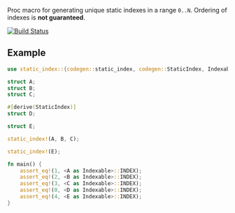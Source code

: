 Proc macro for generating unique static indexes in a range `0..N`. Ordering of indexes is **not guaranteed**.

[![Build Status](https://api.travis-ci.org/maksimsco/static_index.svg?branch=master.svg?branch=master)](https://travis-ci.org/maksimsco/static_index)

## Example 

```rust
use static_index::{codegen::static_index, codegen::StaticIndex, Indexable};

struct A;
struct B;
struct C;

#[derive(StaticIndex)]
struct D;

struct E;

static_index!(A, B, C);

static_index!(E);

fn main() {
    assert_eq!(1, <A as Indexable>::INDEX);
    assert_eq!(2, <B as Indexable>::INDEX);
    assert_eq!(3, <C as Indexable>::INDEX);
    assert_eq!(0, <D as Indexable>::INDEX);
    assert_eq!(4, <E as Indexable>::INDEX);
}
```